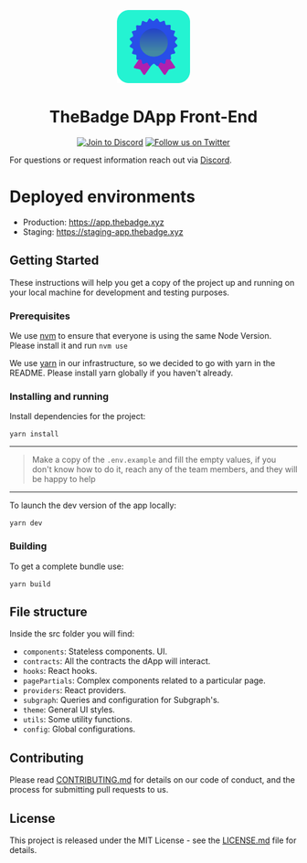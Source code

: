 <p align="center">
  <a href="https://thebadge.xyz">
    <img alt="TheBadge" src="public/favicon/favicon.svg" width="128">
  </a>
</p>

<h1 align="center">TheBadge DApp Front-End</h1>

<p align="center">
  <a href="https://discord.com/invite/FTxtkgbAC4"><img src="https://img.shields.io/discord/1006480637512917033?style=plastic" alt="Join to Discord"></a>
  <a href="https://twitter.com/intent/user?screen_name=thebadgexyz"><img src="https://img.shields.io/twitter/follow/thebadgexyz?style=social" alt="Follow us on Twitter"></a>
</p>

For questions or request information reach out via [Discord](https://discord.gg/tVP75NqVuC).


# Deployed environments

- Production: https://app.thebadge.xyz
- Staging: https://staging-app.thebadge.xyz

## Getting Started

These instructions will help you get a copy of the project up and running on your local machine for development and testing purposes.

### Prerequisites
We use [nvm](https://github.com/nvm-sh/nvm) to ensure that everyone is using the same Node Version. Please install it and run `nvm use`

We use [yarn](https://yarnpkg.com) in our infrastructure, so we decided to go with yarn in the README.
Please install yarn globally if you haven't already.

### Installing and running

Install dependencies for the project:

```
yarn install
```
----

> Make a copy of the `.env.example` and fill the empty values, if you don't know how 
> to do it, reach any of the team members, and they will be happy to help

----

To launch the dev version of the app locally:


```
yarn dev
```

### Building

To get a complete bundle use:

```
yarn build
```

## File structure

Inside the src folder you will find:

- `components`: Stateless components. UI.
- `contracts`: All the contracts the dApp will interact.
- `hooks`: React hooks.
- `pagePartials`: Complex components related to a particular page.
- `providers`: React providers.
- `subgraph`: Queries and configuration for Subgraph's.
- `theme`: General UI styles.
- `utils`: Some utility functions.
- `config`: Global configurations.

## Contributing

Please read [CONTRIBUTING.md](https://gist.github.com/PurpleBooth/b24679402957c63ec426) for details on our code of conduct, and the process for submitting pull requests to us.

## License

This project is released under the MIT License - see the [LICENSE.md](LICENSE) file for details.
